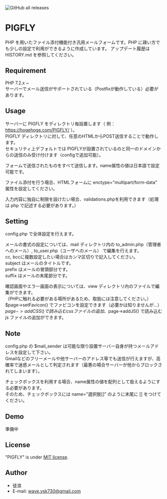 ![GitHub all releases](https://img.shelds.io/github/downloads/7304sk/PIGFLY/total)

# PIGFLY
PHP を用いたファイル添付機能付き汎用メールフォームです。PHP に疎い方でも少しの設定で利用ができるように作成しています。
アップデート履歴は HISTORY.md を参照してください。

## Requirement
PHP 7.2.x ~  
サーバーでメール送信がサポートされている（Postfixが動作している）必要があります。

## Usage
サーバーに PIGFLY をディレクトリ毎設置します（ 例：https://hogehoge.com/PIGFLY/ ）。  
PIGFLY ディレクトリに対して、任意のHTMLからPOST送信することで動作します。  
セキュリティ上デフォルトでは PIGFLYが設置されているのと同一のドメインからの送信のみ受け付けます（configで追加可能）。

フォームで送信されたものをすべて送信します。name属性の値は日本語で設定可能です。

ファイル添付を行う場合、HTMLフォームに enctype="multipart/form-data" 属性を設定してください。

入力内容に独自に制限を設けたい場合、validations.phpを利用できます（処理は php で記述する必要があります。）

## Setting
config.php で全体設定を行えます。  

メールの書式の設定については、mail ディレクトリ内の to_admin.php（管理者へのメール）, to_user.php（ユーザへのメール） で編集を行えます。  
cc, bccに複数設定したい場合はカンマ区切りで記入してください。  
subject はメールのタイトルです。  
prefix はメールの冒頭部分です。  
suffix はメールの末尾部分です。

確認画面やエラー画面の表示については、view ディレクトリ内のファイルで編集ができます。  
（PHPに触れる必要がある場所があるため、取扱には注意してください。）  
$page->setFavicon() でファビコンを設定できます（必要かは知りませんが...）  
$page->addCSS() で読み込む css ファイルの追加、$page->addJS() で読み込む js ファイルの追加ができます。

## Note
config.php の $mail_sender は可能な限り設置サーバー自身が持つメールアドレスを設定して下さい。  
Gmailなどのフリーメールや他サーバーのアドレス等でも送信が行えますが、高確率で迷惑メールとして判定されます（最悪の場合サーバーが他からブロックされてしまいます）。  

チェックボックスを利用する場合、name属性の値を配列として扱えるようにする必要があります。  
そのため、チェックボックスには name="選択肢[]" のように末尾に [] をつけてください。

## Demo
準備中

## License
"PIGFLY" is under [MIT license](https://en.wikipedia.org/wiki/MIT_License).

## Author
* 徒浪
* E-mail: wave.ysk730@gmail.com